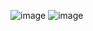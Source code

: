 ![image](https://skrinshoter.ru/s/020524/e0f5WlnL.jpg?download=1&name=%D0%A1%D0%BA%D1%80%D0%B8%D0%BD%D1%88%D0%BE%D1%82-02-05-2024%2015:55:17.jpg)
![image](https://skrinshoter.ru/s/020524/JQqnFhP7.jpg?download=1&name=%D0%A1%D0%BA%D1%80%D0%B8%D0%BD%D1%88%D0%BE%D1%82-02-05-2024%2015:57:02.jpg)